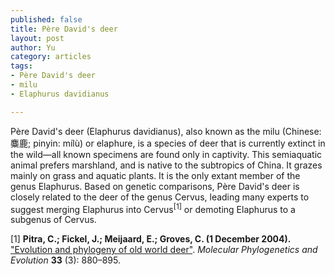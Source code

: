 ```yaml
---
published: false
title: Père David's deer
layout: post
author: Yu
category: articles
tags:
- Père David's deer
- milu
- Elaphurus davidianus

---
```





Père David's deer (Elaphurus davidianus), also known as the milu (Chinese: 麋鹿; pinyin: mílù) or elaphure, is a species of deer that is currently extinct in the wild—all known specimens are found only in captivity.
This semiaquatic animal prefers marshland, and is native to the subtropics of China.
It grazes mainly on grass and aquatic plants.
It is the only extant member of the genus Elaphurus.
Based on genetic comparisons, Père David's deer is closely related to the deer of the genus Cervus, leading many experts to suggest merging Elaphurus into Cervus<sup>[1]</sup> or demoting Elaphurus to a subgenus of Cervus.


[1] **Pitra, C.; Fickel, J.; Meijaard, E.; Groves, C. (1 December 2004).** ["Evolution and phylogeny of old world deer"](http://arts.anu.edu.au/grovco/pitra%20deer.pdf). *Molecular Phylogenetics and Evolution* **33** (3): 880–895.
